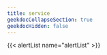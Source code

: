 ```yaml
---
title: service
geekdocCollapseSection: true
geekdocHidden: false
---
```


{{< alertList name="alertList" >}}